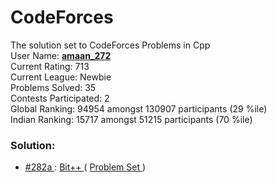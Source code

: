 # CodeForces
The solution set to CodeForces Problems in Cpp
<br> User Name: <b> <a href='https://codeforces.com/profile/amaan_272'> amaan_272 </a> </b>
<br> Current Rating: 713 
<br> Current League: Newbie
<br> Problems Solved: 35
<br> Contests Participated: 2
<br> Global Ranking: 94954 amongst 130907 participants (29 %ile)
<br> Indian Ranking: 15717 amongst 51215 participants (70 %ile)
<h3> Solution: </h3>
<ul> 
  <li> <a href='https://github.com/amaan-272/CodeForces/blob/main/CF%20%23282a.cpp'> #282a </a> : <a href='https://codeforces.com/problemset/problem/282/A'> Bit++ </a> ( <a href='https://codeforces.com/problemset'> Problem Set </a>)
</ul>
